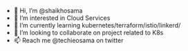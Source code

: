 - 👋 Hi, I’m @shaikhosama
- 👀 I’m interested in Cloud Services
- 🌱 I’m currently learning kubernetes/terraform/istio/linkerd/
- 💞️ I’m looking to collaborate on project related to K8s 
- 📫 Reach me @techieosama on twitter

<!---
shaikhosama/shaikhosama is a ✨ special ✨ repository because its `README.md` (this file) appears on your GitHub profile.
You can click the Preview link to take a look at your changes.
--->
